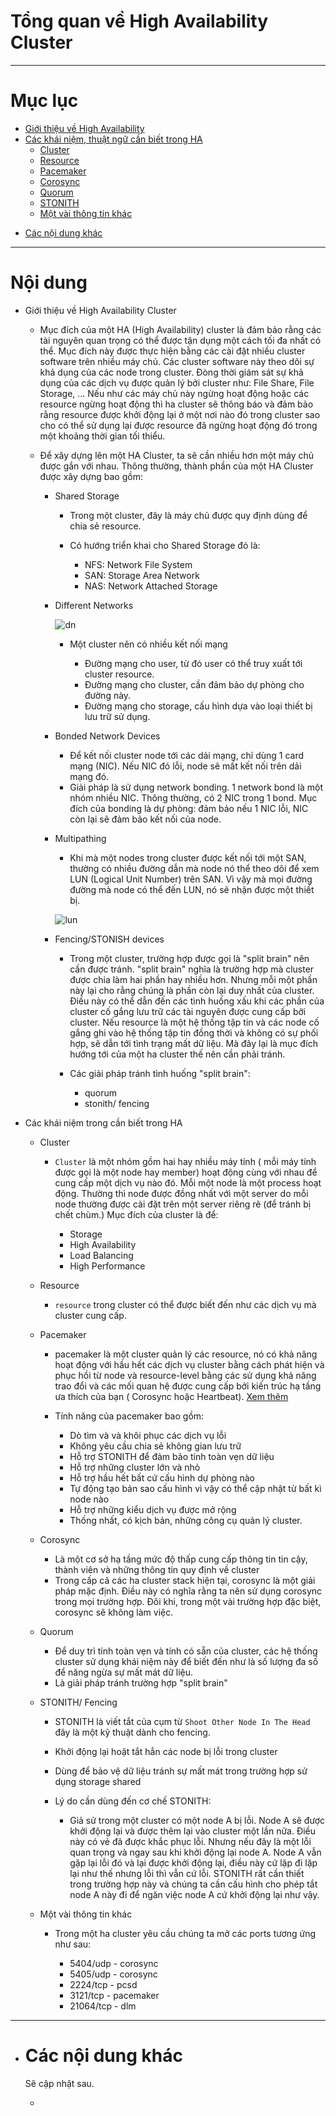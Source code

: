 # Tổng quan về High Availability Cluster

___


# Mục lục

+ [Giới thiệu về High Availability](#whatis-ha)
+ [Các khái niệm, thuật ngữ cần biết trong HA](#concepts)
	+ [Cluster](#whatis-cl)
	+ [Resource](#resource)
	+ [Pacemaker](#pacemaker)
	+ [Corosync](#corosync)
	+ [Quorum](#quorum)
	+ [STONITH](#stonith)
	+ [Một vài thông tin khác](#others-concept)
- [Các nội dung khác](#content-others)

___

# Nội dung

- <a name="whatis-ha">Giới thiệu về High Availability Cluster</a>

	- Mục đích của một HA (High Availability) cluster là đảm bảo rằng các tài nguyên quan trọng có thể được tận dụng một cách tối đa nhất có thể. Mục đích này được thực hiện bằng các cài đặt nhiều cluster software trên nhiều máy chủ. Các cluster software này theo dõi sự khả dụng của các node trong cluster.	Đòng thời giám sát sự khả dụng của các dịch vụ được quản lý bởi cluster như: File Share, File Storage, ... Nếu như các máy chủ này ngừng hoạt động hoặc các resource ngừng hoạt động thì ha cluster sẽ thông báo và đảm bảo rằng resource được khởi động lại ở một nơi nào đó trong cluster sao cho có thể sử dụng lại được resource đã ngừng hoạt động đó trong một khoảng thời gian tối thiểu.

	- Để xây dựng lên một HA Cluster, ta sẽ cần nhiều hơn một máy chủ được gắn với nhau. Thông thường, thành phần của một HA Cluster được xây dựng bao gồm:

		- Shared Storage

			+ Trong một cluster, đây là máy chủ được quy định dùng để chia sẻ resource. 
			+ Có  hướng triển khai cho Shared Storage đó là:

				- NFS: Network File System
				- SAN: Storage Area Network
				- NAS: Network Attached Storage

		- Different Networks 

			![dn](../images/dn.png)

			+ Một cluster nên có nhiều kết nối mạng

				- Đường mạng cho user, từ đó user có thể truy xuất tới cluster resource.
				- Đường mạng cho cluster, cần đảm bảo dự phòng cho đường này.
				- Đường mạng cho storage, cấu hình dựa vào loại thiết bị lưu trữ sử dụng.

		- Bonded Network Devices

			- Để kết nối cluster node tới các dải mạng, chỉ dùng 1 card mạng (NIC). Nếu NIC đó lỗi, node sẽ mất kết nối trên dải mạng đó.
			- Giải pháp là sử dụng network bonding. 1 network bond là một nhóm nhiều NIC. Thông thường, có 2 NIC trong 1 bond. Mục đích của bonding là dự phòng: đảm bảo nếu 1 NIC lỗi, NIC còn lại sẽ đảm bảo kết nối của node.

		- Multipathing

			- Khi mà một nodes trong cluster được kết nối tới một SAN, thường có nhiều đường dẫn mà node nó thể theo dõi để xem LUN (Logical Unit Number) trên SAN. Vì vậy mà mọi đường đường mà node có thể đến LUN, nó sẽ nhận được một thiết bị. 

			![lun](../images/lun.png)


		- Fencing/STONISH devices
			
			- Trong một cluster, trường hợp được gọi là "split brain" nên cần được tránh. "split brain" nghĩa là trường hợp mà cluster được chia làm hai phần hay nhiều hơn. Nhưng mỗi một phần này lại cho rằng chúng là phần còn lại duy nhất của cluster. Điều này có thể dẫn đến các tình huống xấu khi các phần của cluster cố gắng lưu trữ các tài nguyên được cung cấp bởi cluster. Nếu resource là một hệ thống tập tin và các node cố gắng ghi vào hệ thống tập tin đồng thời và không có sự phối hợp, sẽ dẫn tới tình trạng mất dữ liệu. Mà đây lại là mục đích hướng tới của một ha cluster thế nên cần phải tránh.

			- Các giải pháp tránh tình huống "split brain":

				+ quorum
				+ stonith/ fencing


- <a name="concepts">Các khái niệm trong cần biết trong HA</a>
	
	- <a name="whatis-cl">Cluster</a>

		- `Cluster` là một nhóm gồm hai hay nhiều máy tính ( mỗi máy tính được gọi là một node hay member) hoạt động cùng với nhau để cung cấp một dịch vụ nào đó. Mỗi một node là một process hoạt động. Thường thì node được đồng nhất với một server do mỗi node thường được cài đặt trên một server riêng rẽ (để tránh bị chết chùm.) Mục đích của cluster là để:

			+ Storage
			+ High Availability
			+ Load Balancing
			+ High Performance

	- <a name="resource">Resource</a>

		- `resource` trong cluster có thể được biết đến như các dịch vụ mà cluster cung cấp.

	- <a name="pacemaker">Pacemaker</a>

		- pacemaker là một cluster quản lý các resource, nó có khả năng hoạt động với hầu hết các dịch vụ cluster bằng cách phát hiện và phục hồi từ node và resource-level bằng các sử dụng khả năng trao đổi và các mối quan hệ được cung cấp bởi kiến trúc hạ tầng ưa thích của bạn ( Corosync hoặc Heartbeat). [Xem thêm](pacemaker-overview.md)

		- Tính năng của pacemaker bao gồm:

			+ Dò tìm và và khôi phục các dịch vụ lỗi
			+ Không yêu cầu chia sẻ không gian lưu trữ
			+ Hỗ trợ STONITH để đảm bảo tính toàn vẹn dữ liệu
			+ Hỗ trợ những cluster lớn và nhỏ
			+ Hỗ trợ hầu hết bất cứ cấu hình dự phòng nào
			+ Tự động tạo bản sao cấu hình vì vậy có thể cập nhật từ bất kì node nào
			+ Hỗ trợ những kiểu dịch vụ được mở rộng
			+ Thống nhất, có kịch bản, những công cụ quản lý cluster.

			

	- <a name="corosync">Corosync</a>

		+ Là một cơ sở hạ tầng mức độ thấp cung cấp thông tin tin cậy, thành viên và những thông tin quy định về cluster
		+ Trong cấp cả các ha cluster stack hiện tại, corosync là một giải pháp mặc định. Điều này có nghĩa rằng ta nên sử dụng corosync trong mọi trường hợp. Đôi khi, trong một vài trường hợp đặc biệt, corosync sẽ không làm việc.

	- <a name="quorum">Quorum</a>

		+ Để duy trì tính toàn vẹn và tính có sẵn của cluster, các hệ thống cluster sử dụng khái niệm này để biết đến như là số lượng đa số để năng ngừa sự mất mát dữ liệu.
		+ Là giải pháp tránh trường hợp "split brain"

	- <a name="stonith">STONITH/ Fencing</a>

		+ STONITH là viết tắt của cụm từ `Shoot Other Node In The Head` đây là một kỹ thuật dành cho fencing.
		+ Khởi động lại hoặt tắt hẳn các node bị lỗi trong cluster
		+ Dùng để bảo vệ dữ liệu tránh sự mất mát trong trường hợp sử dụng storage shared
		+ Lý do cần dùng đến cơ chế STONITH:

			- Giả sử trong một cluster có một node A bị lỗi. Node A sẽ được khởi động lại và được thêm lại vào cluster một lần nữa. Điều này có vẻ đã được khắc phục lỗi. Nhưng nếu đây là một lỗi quan trọng và ngay sau khi khởi động lại node A. Node A vẫn gặp lại lỗi đó và lại được khởi động lại, điều này cứ lặp đi lặp lại như thế nhưng lỗi thì vẫn cứ lỗi. STONITH rất cần thiết trong trường hợp này và chúng ta cần cấu hình cho phép tắt node A này đi để ngăn việc node A cứ khởi động lại như vậy. 

	- <a name="others-concept">Một vài thông tin khác</a>

		+ Trong một ha cluster yêu cầu chúng ta mở các ports tương ứng như sau:

			- 5404/udp - corosync
			- 5405/udp - corosync
			- 2224/tcp - pcsd
			- 3121/tcp - pacemaker
			- 21064/tcp - dlm
___

- # <a name="content-others">Các nội dung khác</a>

	Sẽ cập nhật sau.

	+ [](#)